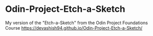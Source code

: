 # Odin-Project-Etch-a-Sketch
My version of the "Etch-a-Sketch" from the Odin Project Foundations Course
https://devashish94.github.io/Odin-Project-Etch-a-Sketch/
